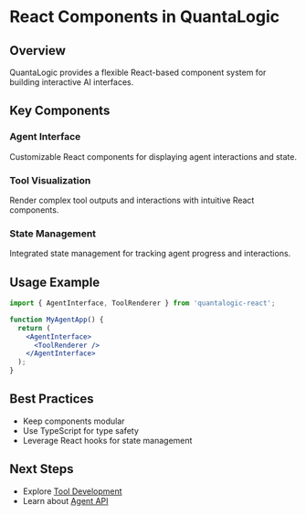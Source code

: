 # React Components in QuantaLogic

## Overview

QuantaLogic provides a flexible React-based component system for building interactive AI interfaces.

## Key Components

### Agent Interface
Customizable React components for displaying agent interactions and state.

### Tool Visualization
Render complex tool outputs and interactions with intuitive React components.

### State Management
Integrated state management for tracking agent progress and interactions.

## Usage Example

```jsx
import { AgentInterface, ToolRenderer } from 'quantalogic-react';

function MyAgentApp() {
  return (
    <AgentInterface>
      <ToolRenderer />
    </AgentInterface>
  );
}
```

## Best Practices
- Keep components modular
- Use TypeScript for type safety
- Leverage React hooks for state management

## Next Steps
- Explore [Tool Development](/best-practices/tool-development)
- Learn about [Agent API](/api/agent)
